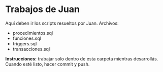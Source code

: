 # Trabajos de Juan

Aquí deben ir los scripts resueltos por Juan.
Archivos:
- procedimientos.sql
- funciones.sql
- triggers.sql
- transacciones.sql

**Instrucciones:** trabajar solo dentro de esta carpeta mientras desarrollás. Cuando esté listo, hacer commit y push.

